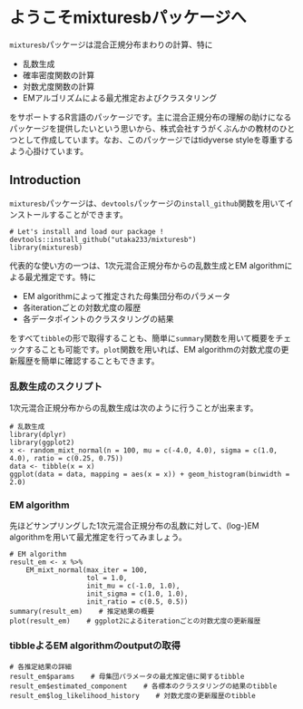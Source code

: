 # ようこそmixturesbパッケージへ
`mixturesb`パッケージは混合正規分布まわりの計算、特に
* 乱数生成
* 確率密度関数の計算
* 対数尤度関数の計算
* EMアルゴリズムによる最尤推定およびクラスタリング

をサポートするR言語のパッケージです。主に混合正規分布の理解の助けになるパッケージを提供したいという思いから、株式会社すうがくぶんかの教材のひとつとして作成しています。なお、このパッケージではtidyverse styleを尊重するよう心掛けています。

## Introduction
`mixturesb`パッケージは、`devtools`パッケージの`install_github`関数を用いてインストールすることができます。
```
# Let's install and load our package !
devtools::install_github("utaka233/mixturesb")
library(mixturesb)
```
代表的な使い方の一つは、1次元混合正規分布からの乱数生成とEM algorithmによる最尤推定です。特に
* EM algorithmによって推定された母集団分布のパラメータ
* 各iterationごとの対数尤度の履歴
* 各データポイントのクラスタリングの結果

をすべて`tibble`の形で取得することも、簡単に`summary`関数を用いて概要をチェックすることも可能です。`plot`関数を用いれば、EM algorithmの対数尤度の更新履歴を簡単に確認することもできます。

### 乱数生成のスクリプト
1次元混合正規分布からの乱数生成は次のように行うことが出来ます。
```
# 乱数生成
library(dplyr)
library(ggplot2)
x <- random_mixt_normal(n = 100, mu = c(-4.0, 4.0), sigma = c(1.0, 4.0), ratio = c(0.25, 0.75))
data <- tibble(x = x)
ggplot(data = data, mapping = aes(x = x)) + geom_histogram(binwidth = 2.0)
```

### EM algorithm
先ほどサンプリングした1次元混合正規分布の乱数に対して、(log-)EM algorithmを用いて最尤推定を行ってみましょう。
```
# EM algorithm
result_em <- x %>%
    EM_mixt_normal(max_iter = 100,
                   tol = 1.0,
                   init_mu = c(-1.0, 1.0),
                   init_sigma = c(1.0, 1.0),
                   init_ratio = c(0.5, 0.5))
summary(result_em)    # 推定結果の概要
plot(result_em)    # ggplot2によるiterationごとの対数尤度の更新履歴
```

### tibbleよるEM algorithmのoutputの取得
```
# 各推定結果の詳細
result_em$params    # 母集団パラメータの最尤推定値に関するtibble
result_em$estimated_component    # 各標本のクラスタリングの結果のtibble
result_em$log_likelihood_history    # 対数尤度の更新履歴のtibble
```
